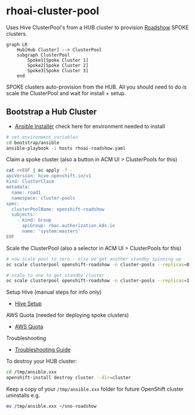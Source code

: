 # rhoai-cluster-pool

Uses Hive ClusterPool's from a HUB cluster to provision [Roadshow](https://odh-labs.github.io/rhoai-roadshow-v2/#/) SPOKE clusters.

```mermaid
graph LR
    Hub[Hub Cluster] --> ClusterPool
    subgraph ClusterPool
        Spoke1[Spoke Cluster 1]
        Spoke2[Spoke Cluster 2]
        Spoke3[Spoke Cluster 3]
    end
```

SPOKE clusters auto-provision from the HUB. All you should need to do is scale the ClusterPool and wait for install + setup.

## Bootstrap a Hub Cluster

- [Ansible Installer](bootstrap/ansible/README.md) check here for environment needed to install

```bash
# set environment variables
cd bootstrap/ansible
ansible-playbook -i hosts rhoai-roadshow.yaml
```

Claim a spoke cluster (also a button in ACM UI > ClusterPools for this)

```bash
cat <<EOF | oc apply -f -
apiVersion: hive.openshift.io/v1
kind: ClusterClaim
metadata:
  name: road1
  namespace: cluster-pools
spec:
  clusterPoolName: openshift-roadshow
  subjects:
    - kind: Group
      apiGroup: rbac.authorization.k8s.io
      name: 'system:masters'
EOF
```

Scale the ClusterPool (also a selector in ACM UI > ClusterPools for this)

```bash
# now scale pool to zero - else we get another standby spinning up
oc scale clusterpool openshift-roadshow -n cluster-pools --replicas=0

# scale to one to get standby cluster
oc scale clusterpool openshift-roadshow -n cluster-pools --replicas=1
```

Setup Hive (manual steps for info only)

- [Hive Setup](HIVE_SETUP.md)

AWS Quota (needed for deploying spoke clusters)

- [AWS Quota](AWS_QUOTAS.md)

Troubleshooting

- [Troubleshooting Guide](TROUBLESHOOTING.md)

To destroy your HUB cluster:

```bash
cd /tmp/ansible.xxx
openshift-install destroy cluster --dir=cluster
```

Keep a copy of your `/tmp/ansible.xxx` folder for future OpenShift cluster uninstalls e.g.

```bash
mv /tmp/ansible.xxx ~/sno-roadshow
```
